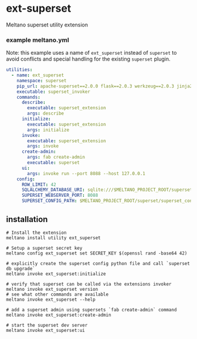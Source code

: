 # ext-superset

Meltano superset utility extension

### example meltano.yml

Note: this example uses a name of `ext_superset` instead of `superset` to avoid conflicts and special handling for the
existing `superset` plugin.

```yaml
utilities:
  - name: ext_superset
    namespace: superset
    pip_url: apache-superset==2.0.0 flask==2.0.3 werkzeug==2.0.3 jinja2==3.0.1 git+https://github.com/meltano/ext-airflow.git@feat-init-extension
    executable: superset_invoker
    commands:
      describe:
        executable: superset_extension
        args: describe
      initialize:
        executable: superset_extension
        args: initialize
      invoke:
        executable: superset_extension
        args: invoke
      create-admin:
        args: fab create-admin
        executable: superset
      ui:
        args: invoke run --port 8088 --host 127.0.0.1
    config:
      ROW_LIMIT: 42
      SQLALCHEMY_DATABASE_URI: sqlite:///$MELTANO_PROJECT_ROOT/superset/superset.db
      SUPERSET_WEBSERVER_PORT: 8088
      SUPERSET_CONFIG_PATH: $MELTANO_PROJECT_ROOT/superset/superset_config.py
```

## installation

```shell
# Install the extension
meltano install utility ext_superset

# Setup a superset secret key
meltano config ext_superset set SECRET_KEY $(openssl rand -base64 42)

# explicitly create the superset config python file and call `superset db upgrade`
meltano invoke ext_superset:initialize

# verify that superset can be called via the extensions invoker
meltano invoke ext_superset version
# see what other commands are available
meltano invoke ext_superset --help

# add a superset admin using supersets `fab create-admin` command
meltano invoke ext_superset:create-admin

# start the superset dev server
meltano invoke ext_superset:ui
```

